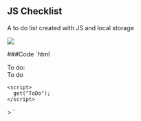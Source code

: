 ## JS Checklist
A to do list created with JS and local storage

![](https://i.imgur.com/QF8r1hd.gif)

###Code
`html
<html>
  <head>
    <link rel='stylesheet' href='https://fonts.googleapis.com/css?family=Roboto Condensed'>
    <script src="js/notes.js"></script>
  </head
  <body>
    <div class="Notes">
        <span class="Title">To do:</span>
        <i class="fa fa-plus Add" onclick="add('ToDo');"></i>
        <div class="Note" id="ToDo">To do</div>
    </div>

    <script>
      get("ToDo");
    </script>
  </body>>
</html>
`
